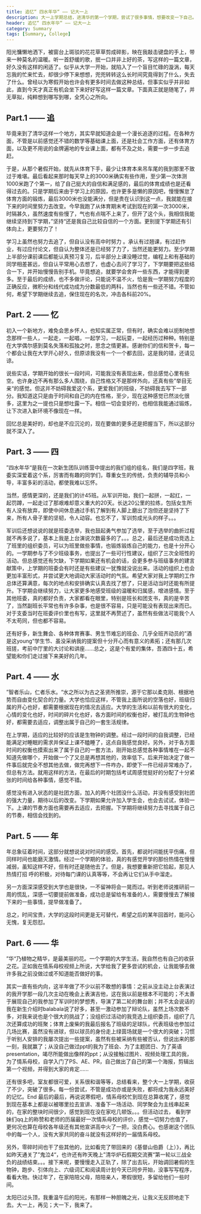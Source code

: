 ```yaml
---
title: 追忆“ 四水年华“ —— 记大一上
description: 大一上学期总结，进清华的第一个学期，尝试了很多事情，想要改变一下自己。只是写法上看起来受高考作文影响很深...现在看起来有些奇怪了，但也不失为曾经一段鲜明的烙印。
header: 追忆“ 四水年华“ —— 记大一上
category: Summary
tags: [Summary, College]
---
```


阳光慵懒地洒下，被窗台上斑驳的花花草草剪成碎影，映在我敲击键盘的手上，带来一种莫名的温暖。听一首舒缓的歌，抿一口并非上好的茶，写这样的一篇文章，好久没有这样的闲适了。似乎从大学一开始，就陷入了一个盲目忙碌的漩涡，每天忘我的忙来忙去，却很少停下来想想，兜兜转转这么长时间究竟得到了什么，失去了什么。曾经以为寒假开始也许会有更多时间去做这种总结，但事实似乎并非如此，直到今天才真正有机会坐下来好好写这样一篇文章。下面真正就是随笔了，并无草拟，纯粹想到哪写到哪，全凭心之所向。

## Part.1 —— 追

毕竟来到了清华这样一个地方，其实早就知道会是一个漫长追逐的过程。在各种方面，不管是以前感觉还不错的数学等基础课上面，还是社会工作方面，还有体育方面，以及更不用说的金牌遍地的专业课上面，都有不及之处，需要一步一步去追赶。

于是，从那个暑假开始，就先从体育下手，最少让体育本来吊车尾的我到那里不致过于难堪。最后看起来那时每天早上的3000米确实有些作用，至少第一次体测1000米跑了个第一，给了自己挺大的自信和满足感的，最后的体育成绩也是还看得过去的。只是学期后来由于学习上的原因，也许更多是懒的原因吧，慢慢懈怠了体育方面的锻炼，最后3000米也没能满分，但是贵在认识到这一点，我就能在接下来的时间里努力去改变。今早我跑了从体育期末考试到现在的第一次3000米，时隔甚久，虽然速度有些慢了，气也有点喘不上来了，但开了这个头，我相信我能继续坚持到下学期，”坚持“还是我自己比较自信的一个方面。更别提下学期还有引体向上，更要努力了！

学习上虽然也努力去追了，但自认没有高中时努力 。承认有过翘课，有过赶作业，有过应付论文，但自认为整体还是已经努了力了，当然还能更努力。至少学期上半部分课前课后都能认真预习复习，后半部分上课没睡过觉，编程上和有基础的同学相差甚远，但自认平常用心去想了，也虚心去问了学习了，下学期要把这些结合一下，并开始慢慢告别手机。毕竟想追，就要学会舍弃一些东西，才能得到更多。至于最后的成绩，也不多做评论，只能说不温不火，恰是我一学期努力程度的正确反应，微积分和线代成功成为分数最低的两科，当然也有一些还不错。不管如何，希望下学期继续去追，保住现在的名次，冲击各科前20%。 

## Part. 2 —— 忆        

初入一个新地方，难免会思乡怀人，也知实属正常，但有时，确实会难以扼制地想念那样一些人，一起走，一起唱，一起学习，一起玩耍，一起经历过种种。特别是在大学偶尔感到莫名失落和孤独之时，思念之情更甚。感谢你们的信和贺卡，每一个都会让我在大学开心好久，但原谅我没有一个一个都去回，这是我的错，还请见谅。

说些实话，学期开始的很长一段时间，可能我没有表现出来，但总感觉心里有些空。也许身边不再有那么多人围绕，自己性格又不是那样外向，还真有些”举目无亲“的感觉。但这并不妨碍我爱这个系，更爱我们的班级，不妨碍我去写下一部分。我知道这只是由于时间和自己的内在性格，至少，现在这种感觉已然淡化很多，这里为之一提也只是想吐露一下。相信一切会变好的，也相信我能通过锻炼，让下次进入新环境不像现在一样。

回忆总是美好的，却也是不应沉沦的，现在要做的更多还是把握当下，所以这部分就不深入了。

## Part. 3 —— 四        

”四水年华“是我在一次新生团队训练营中提出的我们组的组名，我们是四字班，我委实深爱着这个系，厉害而有趣的同学们，尊重女生的传统，负责的辅导员和小导，丰富多彩的活动，都使我难以忘怀。

当然，感情更深的，还是我们的计45班。从军训开始，我们一起拼，一起扛，一起罚蹲，一起走过了那艰难却意义重大的20天。长达20公里的拉练，包括女生所有人没有放弃，即使中间休息通过手机了解到有人脚上磨出了泡但还是坚持了下来，所有人骨子里的坚韧，令人动容。也忘不了，军训剪成光头的样子。。。

军训后还想说说的就是班委选举，我也鼓起勇气参加了选举，至于选举的曲折过程就不再多说了，基本上我是上台演说次数最多的了。。。总之，最后还是成功竞选上了班里的组织委员，可以为班里做些事情，也锻炼锻炼自己的能力，也是十分开心的。一学期参与了不少班级事务，也提出了一些可行性建议，组织了三次全班性的活动。但总感觉还有欠缺，下学期如果还有机会的话，会更多参与班级事务的建言献策中，上学期的班委会有时还是有些建议一犹豫就没说出来。活动的组织上也会更加丰富形式，并尝试更大地调动大家活动时的气氛。希望大家对我上学期的工作总体还算满意，每次的地点和安排确实认真去找了想了，只是活动当时还能有所提升。下学期会继续努力，让大家更多地感受班级的温暖和归属感，增进感情。至于其他班委，真的都好负责，大家都看在眼里，特别是班长和团支书，真的是辛苦了，当然副班长平常也有许多杂事，也是很不容易，只是可能没有表现出来而已。对于支委当时在班委评价里也有写，这里就不再赘述了，虽然有些做法可能我个人不太苟同，但也都不容易。

还有好多，新生舞会、各种体育赛事、男生节难忘的班会、几乎全班齐动员的”酒是这young“学生节、虽没采纳我的提案但十分开心而有意义的素拓；还有那几次班搓，考前中厅里的大讨论和讲座......总之，这是个有爱的集体，吾酒四十五，希望能和你们走过接下来美好的几年。

## Part. 4 —— 水       

”智者乐山，仁者乐水。“水之所以为古之圣贤所推崇，源于它那以柔克刚、根据地势而自由变化契合的力量。大学也恰应这样，不管我上面所说的空落也好，班级归属的开心也好，都需要根据现在的情况去适应。大学的生活和以前有很大的变化，心情的变化也好，时间的碎片化也好，各方面时间的权衡也好，被打乱的生物钟也好，都需要去适应，调整出属于自己的一套生活规律。

在上学期，适应的比较好的应该是生物钟的调整。经过一段时间的自我调整，已经能满足对睡眠的需求并保证上课不瞌睡了，这点自我感觉良好。另外，对于各方面时间的权衡也摸索出来了属于自己的一套方法，刚开始总感觉各种事情堆在一起不知道先做哪个，开始做一个了又总是再想其他的，效率低下。后来开始决定了做一件事后就完全不想其他去做，做完再想下一件咋办，即使下一件已经非常难办了，但总有方法。就用这样的方法，在最后的时期包括考试周感觉挺好的分配了十分紧张的时间给各种事情，感觉不错。

感觉没有进入状态的是社团方面，加入的两个社团没什么活动，并没有感受到社团的强大力量，期待以后的改变。下学期如果允许加入学生会，也会去试试，体验一下。上课的节奏方面也需要再去适应，去把握。下学期将继续努力去寻找属于自己的节奏，相信会找到的。

## Part. 5 —— 年       

年总象征着时间，这部分就想说说对时间的感受。首先，都说时间能抚平伤痛，但同样时间也能磨灭激情。经过一个学期的体验，真的有感觉开学的那份热情在慢慢减弱，虽知这样不好，但有时还是随他去了。但是，我想要重新把它拾起，那见人热情打招 呼的积极，对待每门课的认真等等，不会再让它们从手中溜走。

另一方面深深感受到大学也是很快，一不留神将会一晃而过。听到老师说推研前一周的慌乱，深感一切要提前做准备，成功总是留给有准备的人，需要慢慢去了解接下来的一些事情，提早做准备了。

总之，时间宝贵，大学的这段时间更是无可替代，希望之后的某年回首时，能问心无愧，复无怨怼。

## Part. 6 —— 华        

”华“乃植物之精华，是最美丽的花。一个学期的大学生活，我自然也有自己的收获之花。正如我在情系母校视频上所说，大学给我了更多尝试的机会，让我能够去做许多我之前没做过或不知道能否做好的事。

其实一直有些内向，这半年做了不少以前不敢想的事情：之前从没主动上台表演过的我开学那一段几次主动在晚会上表演吉他，这在我以前是根本不可能的；不太善于展现自己的我参加了军训时的梦想秀，导演了第二轮的舞台剧；并不太会说话的我在新生介绍时balabala说了好多，甚至一激动参加了辩论队，虽然上场次数不多，对我来说也是个很大的挑战了；没组织过活动的我竞选上组织委员，组织了几次还算成功的班聚；体育上废柴的我最后报名了班级的足球队，代表班级也参加过几场比赛，虽然没有进球，但以球员的身份走上绿茵场就是一个很大的突破；习惯于听别人安排的我屡次提出一些提案，虽然有些被采纳有些被否认，但说出来的那一刻，我就赢了；从没自己做过ppt的我为了班会、为了主题团日、为了英语presentation，竭尽所能做出像样的ppt；从没接触过图片、视频处理工具的我，为了情系母校，自学入门了PS、AE、PR，自己做出了自己的第一个海报，剪辑出第一个视频，并得到大家的肯定......

还有很多吧，室友都很可爱，关系很和谐等等，总结看来，整个大一上学期，收获了不少，突破了很多。每一份尝试，不管是成功亦或是失败，都将成为我永远美好的记忆。End       最后的最后，再说说寒假吧，情系母校忙到现在总算收尾了，感觉到现在基本上都是以被哪里拉去宣讲、准备下一场活动、同学聚会为主线串起来的，在家的整块时间很少，感觉到现在没在家吃几顿饭。。。但活动过去， 看到学妹们qq上的称赞和老师的历届最好一次情系母校的评价，感觉一切努力也值了，更何况也算在母校各年级还有其他宣讲高中火了一把，没白费心。也感谢这个团队中的每一个人，没有大家共同的奋斗就没有这样好的一届情系母校。

另外，零碎时间也干了些其他的，比如看完了带回来的《基督山伯爵（上）》，再比如昨天通关了”鬼泣4“，也许还有昨天晚上”清华炉石假期交流赛“第一轮以三战全负的战绩结束。。。接下来呢，要慢慢走入正轨了，除了出去玩，开始调回暑假的生物钟，跑步、引体向上、六级词汇和阅读周计划今天已同步开始，没事写写程序，看看大物。快过年了，在家陪陪父母，陪陪亲人，寒假很短，多留给他们一些时间。

太阳已过头顶，我重温午后的阳光，有那样一种胆魄之光，让我义无反顾地走下去。大一上，再见；大一下，我来了。